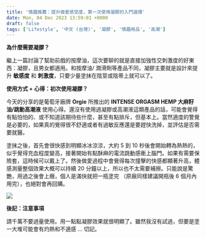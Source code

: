 ```yaml
---
title: '情趣推薦：提升做愛感受度，第一次使用凝膠的入門選擇'
date: Mon, 04 Dec 2023 13:59:01 +0000
draft: false
tags: ['Lifestyle', '中文 (台灣)', '凝膠', '情趣用品', '高潮']
---
```


**為什麼需要凝膠？**

繼上一篇討論了幫助前戲的按摩油，這次要聊的就是直接加強性交刺激度的好東西：凝膠，且男女都適用。和按摩油/ 潤滑劑等產品不同，凝膠主要就是設計來提升 **敏感度** 和 **刺激度**，只要少量塗抹在陰莖或陰蒂上就可以了。

**使用方式 + 心得：初次使用凝膠？**

今天的分享的是葡萄牙廠牌 **Orgie** 所推出的 **INTENSE ORGASM HEMP 大麻籽油/跳動高潮液** 使用心得。還沒有使用過凝膠或高潮液這類產品的話，可能會覺得有點怕怕的、或不知道該期待些什麼，甚至有點排斥，但基本上。當然適度的警覺是必要的，如果真的覺得很不舒適或者有過敏反應還是要趕快洗掉，並評估是否需要就醫。

塗抹之後，首先會很快感到明顯冰冰涼涼，大約 5 到 10 秒後會開始轉為熱熱的，似乎覺得充血程度變高，接著開始有點酥麻的電流跳動感衝上腦門。如果有需要保險套，這時候可以戴上了。然後做愛過程中會覺得每次撞擊的快感都顯著升高，體感測量整個效果大概可以持續 20 分鐘以上，所以也不太需要補擦。只能說是驚艷，用過之後會上癮，個人是滿快就把一瓶塗完 （原廠同樣建議開瓶後 6 個月內用完），也絕對會再回購。

![](https://www.aphorizm.com/wp-content/uploads/2023/12/orgie_hemp_1-768x1024.png)

**後記：注意事項**

請千萬不要過量使用。用一點點凝膠效果就很明顯了。雖然我沒有試過，但要是塗一大堆可能會有灼熱和不適感 … 切記。